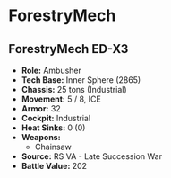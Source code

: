 # ForestryMech
## ForestryMech ED-X3
- **Role:** Ambusher
- **Tech Base:** Inner Sphere (2865)
- **Chassis:** 25 tons (Industrial)
- **Movement:** 5 / 8, ICE
- **Armor:** 32
- **Cockpit:** Industrial
- **Heat Sinks:** 0 (0)
- **Weapons:**
  - Chainsaw
- **Source:** RS VA - Late Succession War
- **Battle Value:** 202

